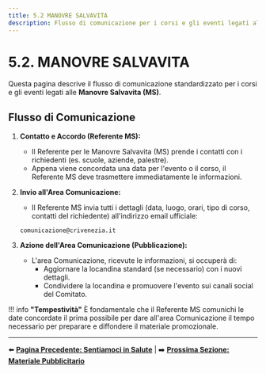 ```yaml
---
title: 5.2 MANOVRE SALVAVITA
description: Flusso di comunicazione per i corsi e gli eventi legati alle Manovre Salvavita (MS).
---
```


# 5.2. MANOVRE SALVAVITA

Questa pagina descrive il flusso di comunicazione standardizzato per i corsi e gli eventi legati alle **Manovre Salvavita (MS)**.

## Flusso di Comunicazione

1.  **Contatto e Accordo (Referente MS):**
    * Il Referente per le Manovre Salvavita (MS) prende i contatti con i richiedenti (es. scuole, aziende, palestre).
    * Appena viene concordata una data per l'evento o il corso, il Referente MS deve trasmettere immediatamente le informazioni.

2.  **Invio all'Area Comunicazione:**
    * Il Referente MS invia tutti i dettagli (data, luogo, orari, tipo di corso, contatti del richiedente) all'indirizzo email ufficiale:
    
    `comunicazione@crivenezia.it`

3.  **Azione dell'Area Comunicazione (Pubblicazione):**
    * L'area Comunicazione, ricevute le informazioni, si occuperà di:
        * Aggiornare la locandina standard (se necessario) con i nuovi dettagli.
        * Condividere la locandina e promuovere l'evento sui canali social del Comitato.

!!! info **"Tempestività"**
    È fondamentale che il Referente MS comunichi le date concordate il prima possibile per dare all'area Comunicazione il tempo necessario per preparare e diffondere il materiale promozionale.

---

⬅️ **[Pagina Precedente: Sentiamoci in Salute](sentiamoci_in_salute.md)** | ➡️ **[Prossima Sezione: Materiale Pubblicitario](../materiale_pubblicitario/)**